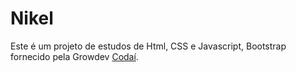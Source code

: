 # Nikel
Este é um projeto de estudos de Html, CSS e Javascript, Bootstrap fornecido pela Growdev [Codaí]( https://plataforma.growdev.com.br/curso/codai).
